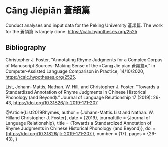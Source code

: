 # Cāng Jiépiān 蒼頡篇

Conduct analyses and input data for the Peking University 蒼頡篇. The work for the 蒼頡篇 is largely done: https://calc.hypotheses.org/2525

## Bibliography

Christopher J. Foster, "Annotating Rhyme Judgments for a Complex Corpus of Manuscript Sources: Making Sense of the «Cang Jie pian 蒼頡篇»," in Computer-Assisted Language Comparison in Practice, 14/10/2020, https://calc.hypotheses.org/2525.

List, Johann-Mattis, Nathan. W. Hill, and Christopher J. Foster. “Towards a Standardized Annotation of Rhyme Judgments in Chinese Historical Phonology (and Beyond).” Journal of Language Relationship 17 (2019): 26-43, https://doi.org/10.31826/jlr-2019-171-207.

@Article{List2019Rhymes,
  author       = {Johann-Mattis List and Nathan. W. Hilland Christopher J. Foster},
  date         = {2019},
  journaltitle = {Journal of Language Relationship},
  title        = {Towards a Standardized Annotation of Rhyme Judgments in Chinese Historical Phonology (and Beyond)},
  doi          = {https://doi.org/10.31826/jlr-2019-171-207.},
  number       = {17},
  pages        = {26-43},
}
